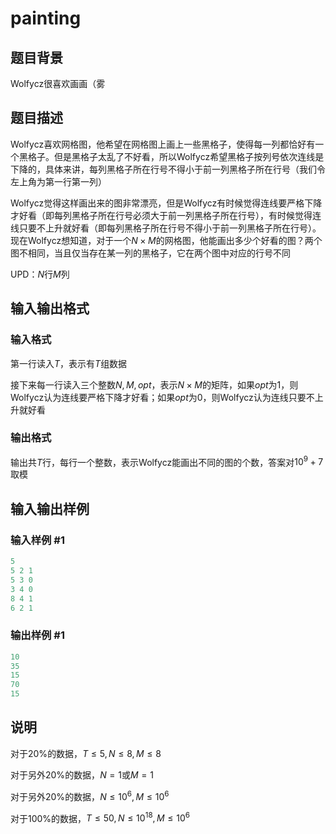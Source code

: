 # painting

## 题目背景

Wolfycz很喜欢画画（雾

## 题目描述

Wolfycz喜欢网格图，他希望在网格图上画上一些黑格子，使得每一列都恰好有一个黑格子。但是黑格子太乱了不好看，所以Wolfycz希望黑格子按列号依次连线是下降的，具体来讲，每列黑格子所在行号不得小于前一列黑格子所在行号（我们令左上角为第一行第一列）

Wolfycz觉得这样画出来的图非常漂亮，但是Wolfycz有时候觉得连线要严格下降才好看（即每列黑格子所在行号必须大于前一列黑格子所在行号），有时候觉得连线只要不上升就好看（即每列黑格子所在行号不得小于前一列黑格子所在行号）。现在Wolfycz想知道，对于一个$N×M$的网格图，他能画出多少个好看的图？两个图不相同，当且仅当存在某一列的黑格子，它在两个图中对应的行号不同

UPD：$N$行$M$列

## 输入输出格式

### 输入格式

第一行读入$T$，表示有$T$组数据

接下来每一行读入三个整数$N,M,opt$，表示$N×M$的矩阵，如果$opt$为1，则Wolfycz认为连线要严格下降才好看；如果$opt$为0，则Wolfycz认为连线只要不上升就好看

### 输出格式

输出共$T$行，每行一个整数，表示Wolfycz能画出不同的图的个数，答案对$10^9+7$取模

## 输入输出样例

### 输入样例 #1

```cpp
5
5 2 1
5 3 0
3 4 0
8 4 1
6 2 1
```


### 输出样例 #1

```cpp
10
35
15
70
15
```


## 说明

对于$20\%$的数据，$T\leqslant 5,N\leqslant 8,M\leqslant 8$

对于另外$20\%$的数据，$N=1$或$M=1$

对于另外$20\%$的数据，$N\leqslant 10^6,M\leqslant 10^6$

对于$100\%$的数据，$T\leqslant 50,N\leqslant 10^{18},M\leqslant 10^6$

